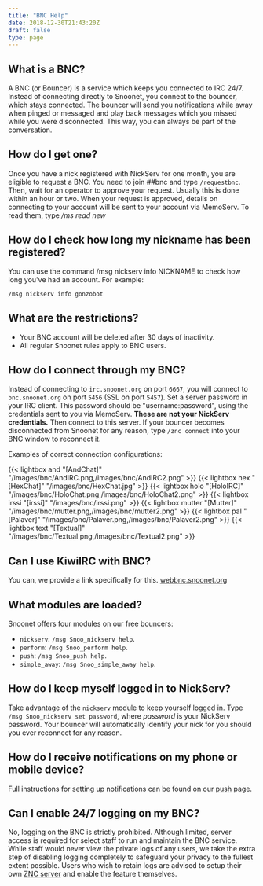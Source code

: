 ```yaml
---
title: "BNC Help"
date: 2018-12-30T21:43:20Z
draft: false
type: page
---
```


## What is a BNC?

A BNC (or Bouncer) is a service which keeps you connected to IRC 24/7. Instead
of connecting directly to Snoonet, you connect to the bouncer, which stays
connected. The bouncer will send you notifications while away when pinged or
messaged and play back messages which you missed while you were disconnected.
This way, you can always be part of the conversation.

## How do I get one?

Once you have a nick registered with NickServ for one month, you are eligible to
request a BNC. You need to join ##bnc and type `/requestbnc`. Then, wait for an
operator to approve your request. Usually this is done within an hour or two.
When your request is approved, details on connecting to your account will be sent to your account via MemoServ. To read them, type */ms read new*

## How do I check how long my nickname has been registered?

You can use the command /msg nickserv info NICKNAME to check how long you've had
an account. For example:

```
/msg nickserv info gonzobot
```

## What are the restrictions?

* Your BNC account will be deleted after 30 days of inactivity.
* All regular Snoonet rules apply to BNC users.

## How do I connect through my BNC?

Instead of connecting to `irc.snoonet.org` on port `6667`, you will connect
to `bnc.snoonet.org` on port `5456` (SSL on port `5457`). Set a server
password in your IRC client. This password should be "username:password", using
the credentials sent to you via MemoServ. **These are not your NickServ credentials.**
Then connect to this server. If your bouncer becomes disconnected from Snoonet
for any reason, type `/znc connect` into your BNC window to reconnect it.  

Examples of correct connection configurations:

{{< lightbox and "[AndChat]" "/images/bnc/AndIRC.png,/images/bnc/AndIRC2.png" >}}
{{< lightbox hex "[HexChat]" "/images/bnc/HexChat.jpg" >}}
{{< lightbox holo "[HoloIRC]" "/images/bnc/HoloChat.png,/images/bnc/HoloChat2.png" >}}
{{< lightbox irssi "[irssi]" "/images/bnc/irssi.png" >}}
{{< lightbox mutter "[Mutter]" "/images/bnc/mutter.png,/images/bnc/mutter2.png" >}}
{{< lightbox pal "[Palaver]" "/images/bnc/Palaver.png,/images/bnc/Palaver2.png" >}}
{{< lightbox text "[Textual]" "/images/bnc/Textual.png,/images/bnc/Textual2.png" >}}

## Can I use KiwiIRC with BNC?

You can, we provide a link specifically for this. [webbnc.snoonet.org](https://webbnc.snoonet.org)

## What modules are loaded?

Snoonet offers four modules on our free bouncers:

* `nickserv`: `/msg Snoo_nickserv help`.
* `perform`: `/msg Snoo_perform help`.
* `push`: `/msg Snoo_push help`.
* `simple_away`: `/msg Snoo_simple_away help`.

## How do I keep myself logged in to NickServ?

Take advantage of the `nickserv` module to keep yourself logged in. Type
`/msg Snoo_nickserv set password`, where *password* is your NickServ password.
Your bouncer will automatically identify your nick for you should you ever
reconnect for any reason.

## How do I receive notifications on my phone or mobile device?

Full instructions for setting up notifications can be found on our [push](/push)
page.

## Can I enable 24/7 logging on my BNC?

No, logging on the BNC is strictly prohibited. Although limited, server access
is required for select staff to run and maintain the BNC service. While staff
would never view the private logs of any users, we take the extra step of
disabling logging completely to safeguard your privacy to the fullest extent
possible. Users who wish to retain logs are advised to setup their own
[ZNC server](http://wiki.znc.in/ZNC) and enable the feature themselves.
